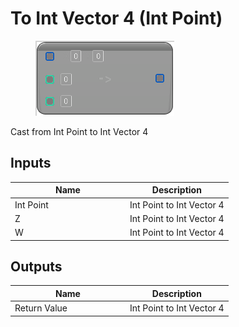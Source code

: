# To Int Vector 4 (Int Point)

<div align="left" data-full-width="false">

<figure><img src="To_Int_Vector_4_(Int_Point).png" alt=""><figcaption></figcaption></figure>

</div>

Cast from Int Point to Int Vector 4

## Inputs

<table>
<thead><tr><th width="170">Name</th><th>Description</th></tr></thead>
<tbody>
<tr><td>Int Point</td><td>Int Point to Int Vector 4</td></tr>
<tr><td>Z</td><td>Int Point to Int Vector 4</td></tr>
<tr><td>W</td><td>Int Point to Int Vector 4</td></tr>
</tbody>
</table>

## Outputs

<table>
<thead><tr><th width="170">Name</th><th>Description</th></tr></thead>
<tbody>
<tr><td>Return Value</td><td>Int Point to Int Vector 4</td></tr>
</tbody>
</table>